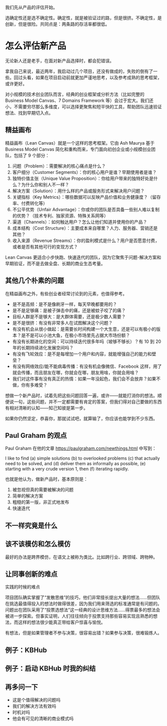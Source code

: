 我们先从产品的评估开始。

选确定性还是选不确定性。确定性，就是被验证过的路，但是很挤。不确定性，是创新，但是很险。共同点是：两条路的存活率都很低。

# 怎么评估新产品

无论新人还是老手，在面对新产品选择时，都会犯错误。

拿我自己来说，最近两年，我启动过几个项目，还没有做成的，失败的倒有了一些。回过头看，如果在项目启动前就更加严谨地思考，以及参考成熟的思考框架，或许更好。

对小规模的技术创业团队而言，经典的创业框架或分析方法（比如完整的 Business Model Canvas、7 Domains Framework 等）会过于宏大。我们还小，不需要穷尽那么多维度，可以选择更聚焦和短平快的工具，帮助团队迅速验证想法、找到早期切入点。

## 精益画布

精益画布（Lean Canvas）就是一个这样的思考框架。它由 Ash Maurya 基于 Business Model Canvas 简化和重构而来，专门面向初创企业或小规模创业团队，包括了 9 个部分：

1. 问题（Problem）：需要解决的核心痛点是什么？
2. 客户细分（Customer Segments）：你的核心用户是谁？早期使用者是谁？
3. 独特价值主张（Unique Value Proposition）：你给用户带来的独特好处是什么？为什么你和别人不一样？
4. 解决方案（Solution）：用什么样的产品或服务形式来解决用户问题？
5. 关键指标（Key Metrics）：哪些数据可以反映产品价值和业务健康度？（留存率、付费转化等）
6. 不公平优势（Unfair Advantage）：你或你的团队是否具备一些别人难以复制的优势？（技术专利、独家资源、特殊关系网等）
7. 渠道（Channels）：如何触达用户？怎么让他们知道并使用你的产品？
8. 成本结构（Cost Structure）：主要成本来自哪里？人力、服务器、营销还是其他？
9. 收入来源（Revenue Streams）：你的盈利模式是什么？用户是否愿意付费，或者是否有其他可行的变现方式？

Lean Canvas 更适合小步快跑、快速迭代的团队，因为它聚焦于问题-解决方案和早期验证，而不是去做全盘、长期的商业生态考量。

## 其他几个朴素的问题

在精益画布之外，有些创业者经常讨论到的元素，也值得参考。

- 是不是高频：是不是像刷牙一样，每天早晚都要用的？
- 是不是足够痛：是被子弹击中的痛，还是被蚊子咬了的痛？
- 目标人群是不是够大：是大群体需要，还是极少数人需要？
- 是不是很挤：有没有非常多人在试图解决这个问题？
- 有没有机会从很小做起：是需要长时间构建一个大生意，还是可以有极小的版本？是不是可以小池大鱼，在极小市场里先占据大市场份额？
- 有没有长期进化的空间：可以持续迭代很多年吗（坡够不够长）？有 10 到 20 年的长期持续进化发展空间吗？
- 有没有飞轮效应：是不是每增加一个用户和内容，就能增强自己的能力和壁垒？
- 有没有网络效应/能不能病毒传播：有没有机会像微信、Facebook 这样，用了就会传播，而且朋友在哪，你就会在哪，朋友用啥，你就会用啥？
- 我们对这件事有没有真正的热情：如果一年没起色，我们会不会放弃？如果不做，你有多难受？

想做一个新产品时，试着先把这些问题回答一遍，或许——就能打消你的想法。顺便说一句，这些问题，并不一定都需要有肯定的答案，但我们得对自己要做的东西有相对清晰的认知——知己知彼是第一步。

如果你仍然坚定，恭喜你，那就试试吧，就算输了，你应该也能学到不少东西。

## Paul Graham 的观点

Paul Graham 在他的文章 https://paulgraham.com/newthings.html 中写到：

I like to find (a) simple solutions (b) to overlooked problems (c) that actually need to be solved, and (d) deliver them as informally as possible, (e) starting with a very crude version 1, then (f) iterating rapidly.

也就是他认为，做新产品时，基本原则是：

1. 被忽视但真的需要被解决的问题
2. 简单的解决方案
3. 粗糙的第一版，非正式地发布
4. 快速迭代

## 不一样究竟是什么

## 该不该模仿和怎么模仿

最好的办法是跨界模仿，在语文上被称为类比。比如跨行业、跨领域、跨物种。

## 让同事创新的难点

实践的时候的难点

项目团队确实掌握了“发散思维”的技巧，他们非常擅长提出大量的想法……但团队在挑选最值得投入的想法时做得很差，因为我们用来筛选的标准通常是有问题的。问题出在团队采用了“投票选想法”这一经典的设计思维方法……得票最多的想法会被进一步探索。但事实证明，人们往往倾向于投票支持那些容易实现且熟悉的想法，而这样的想法很少能真正带给客户惊喜与愉悦。

有想法，但是如果管理者不参与决策，很容易出错？如果参与决策，很难锻炼人。

## 例子：KBHub

## 例子：启动 KBHub 时我的纠结

## 再多问一下

- 这是个值得解决的问题吗
- 我们的解决方法有效吗
- 时机对吗
- 他会有可见的清晰的商业模式吗